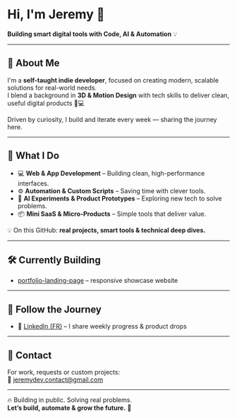 # Hi, I'm Jeremy 👋  
**Building smart digital tools with Code, AI & Automation** 💡  

---

## 🌟 About Me  

I'm a **self-taught indie developer**, focused on creating modern, scalable solutions for real-world needs.  
I blend a background in **3D & Motion Design** with tech skills to deliver clean, useful digital products 🎨💻  

Driven by curiosity, I build and iterate every week — sharing the journey here.

---

## 🔧 What I Do  

- 💻 **Web & App Development** – Building clean, high-performance interfaces.  
- ⚙️ **Automation & Custom Scripts** – Saving time with clever tools.  
- 🤖 **AI Experiments & Product Prototypes** – Exploring new tech to solve problems.  
- 📦 **Mini SaaS & Micro-Products** – Simple tools that deliver value.  

💡 On this GitHub: **real projects, smart tools & technical deep dives.**

---

## 🛠️ Currently Building

- [portfolio-landing-page](https://github.com/tonpseudo/portfolio-landing-page) – responsive showcase website  

---

## 📡 Follow the Journey

- 🔗 [LinkedIn (FR)](https://www.linkedin.com/in/jeremy-canal-03171922b/) – I share weekly progress & product drops  

---

## 📩 Contact  

For work, requests or custom projects:  
📧 [jeremydev.contact@gmail.com](mailto:jeremydev.contact@gmail.com)

---

🔥 Building in public. Solving real problems.  
**Let’s build, automate & grow the future.** 🚀  
